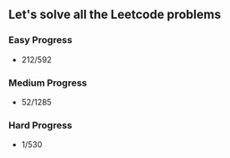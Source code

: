 
## Let's solve all the Leetcode problems

### Easy Progress
* 212/592

### Medium Progress
* 52/1285

### Hard Progress
* 1/530
